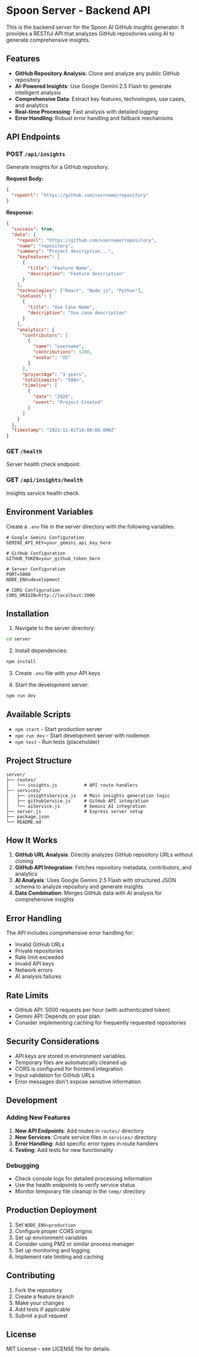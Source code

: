 # Spoon Server - Backend API

This is the backend server for the Spoon AI GitHub insights generator. It provides a RESTful API that analyzes GitHub repositories using AI to generate comprehensive insights.

## Features

- **GitHub Repository Analysis**: Clone and analyze any public GitHub repository
- **AI-Powered Insights**: Use Google Gemini 2.5 Flash to generate intelligent analysis
- **Comprehensive Data**: Extract key features, technologies, use cases, and analytics
- **Real-time Processing**: Fast analysis with detailed logging
- **Error Handling**: Robust error handling and fallback mechanisms

## API Endpoints

### POST `/api/insights`
Generate insights for a GitHub repository.

**Request Body:**
```json
{
  "repoUrl": "https://github.com/username/repository"
}
```

**Response:**
```json
{
  "success": true,
  "data": {
    "repoUrl": "https://github.com/username/repository",
    "name": "repository",
    "summary": "Project description...",
    "keyFeatures": [
      {
        "title": "Feature Name",
        "description": "Feature description"
      }
    ],
    "technologies": ["React", "Node.js", "Python"],
    "useCases": [
      {
        "title": "Use Case Name",
        "description": "Use case description"
      }
    ],
    "analytics": {
      "contributors": [
        {
          "name": "username",
          "contributions": 1200,
          "avatar": "US"
        }
      ],
      "projectAge": "3 years",
      "totalCommits": "500+",
      "timeline": [
        {
          "date": "2020",
          "event": "Project Created"
        }
      ]
    }
  },
  "timestamp": "2023-12-01T10:00:00.000Z"
}
```

### GET `/health`
Server health check endpoint.

### GET `/api/insights/health`
Insights service health check.

## Environment Variables

Create a `.env` file in the server directory with the following variables:

```env
# Google Gemini Configuration
GEMINI_API_KEY=your_gemini_api_key_here

# GitHub Configuration
GITHUB_TOKEN=your_github_token_here

# Server Configuration
PORT=5000
NODE_ENV=development

# CORS Configuration
CORS_ORIGIN=http://localhost:3000
```

## Installation

1. Navigate to the server directory:
```bash
cd server
```

2. Install dependencies:
```bash
npm install
```

3. Create `.env` file with your API keys

4. Start the development server:
```bash
npm run dev
```

## Available Scripts

- `npm start` - Start production server
- `npm run dev` - Start development server with nodemon
- `npm test` - Run tests (placeholder)

## Project Structure

```
server/
├── routes/
│   └── insights.js          # API route handlers
├── services/
│   ├── insightsService.js   # Main insights generation logic
│   ├── githubService.js     # GitHub API integration
│   └── aiService.js         # Gemini AI integration
├── server.js                # Express server setup
├── package.json
└── README.md
```

## How It Works

1. **GitHub URL Analysis**: Directly analyzes GitHub repository URLs without cloning
2. **GitHub API Integration**: Fetches repository metadata, contributors, and analytics
3. **AI Analysis**: Uses Google Gemini 2.5 Flash with structured JSON schema to analyze repository and generate insights
4. **Data Combination**: Merges GitHub data with AI analysis for comprehensive insights

## Error Handling

The API includes comprehensive error handling for:
- Invalid GitHub URLs
- Private repositories
- Rate limit exceeded
- Invalid API keys
- Network errors
- AI analysis failures

## Rate Limits

- GitHub API: 5000 requests per hour (with authenticated token)
- Gemini API: Depends on your plan
- Consider implementing caching for frequently requested repositories

## Security Considerations

- API keys are stored in environment variables
- Temporary files are automatically cleaned up
- CORS is configured for frontend integration
- Input validation for GitHub URLs
- Error messages don't expose sensitive information

## Development

### Adding New Features

1. **New API Endpoints**: Add routes in `routes/` directory
2. **New Services**: Create service files in `services/` directory
3. **Error Handling**: Add specific error types in route handlers
4. **Testing**: Add tests for new functionality

### Debugging

- Check console logs for detailed processing information
- Use the health endpoints to verify service status
- Monitor temporary file cleanup in the `temp/` directory

## Production Deployment

1. Set `NODE_ENV=production`
2. Configure proper CORS origins
3. Set up environment variables
4. Consider using PM2 or similar process manager
5. Set up monitoring and logging
6. Implement rate limiting and caching

## Contributing

1. Fork the repository
2. Create a feature branch
3. Make your changes
4. Add tests if applicable
5. Submit a pull request

## License

MIT License - see LICENSE file for details.



